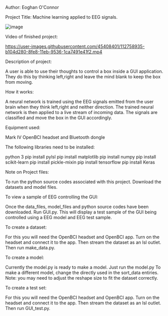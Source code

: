 Author: Eoghan O'Connor

Project Title: Machine learning applied to EEG signals.

![image](https://user-images.githubusercontent.com/45408401/113142706-1d6b1600-9223-11eb-8156-93839fb34182.png)



Video of finished project:

https://user-images.githubusercontent.com/45408401/112758935-b104d280-8fe8-11eb-9536-1ca7491e41f2.mp4

Description of project:

  A user is able to use their thoughts to control a box inside a GUI application.
  They do this by thinking left,right and leave the mind blank to keep the box from moving.
  
  
  

How it works:

A neural network is trained using the EEG signals emitted from the user brain when they think left,right and neither direction.
The trained neural network is then applied to a live stream of incoming data.
The signals are classified and move the box in the GUI accordingly.




Equipment used:

Mark IV OpenBCI headset and Bluetooth dongle





The following libraries need to be installed:

  python 3
  pip install pylsl
  pip install matplotlib
  pip install numpy
  pip install scikit-learn
  pip install pickle-mixin
  pip install tensorflow
  pip install Keras




Note on Project files:

  To run the python source codes associated with
  this project. Download the datasets and model files.



To view a sample of EEG controlling the GUI:

  Once the data_files, model_files and python source codes
  have been downloaded.
  Run GUI.py. This will display a test sample of the GUI
  being controlled using a EEG model and EEG test sample.



To create a dataset:

  For this you will need the OpenBCI headset and OpenBCI app.
  Turn on the headset and connect it to the app.
  Then stream the dataset as an lsl outlet.
  Then run make_data.py.



To create a model:

  Currently the model.py is ready to make a model.
  Just run the model.py
  To make a different model, change the directly used in the sort_data
  entiries.
  Note: you may need to adjust the reshape size to fit the dataset correctly.



To create a test set:

  For this you will need the OpenBCI headset and OpenBCI app.
  Turn on the headset and connect it to the app.
  Then stream the dataset as an lsl outlet.
  Then run GUI_test.py.

